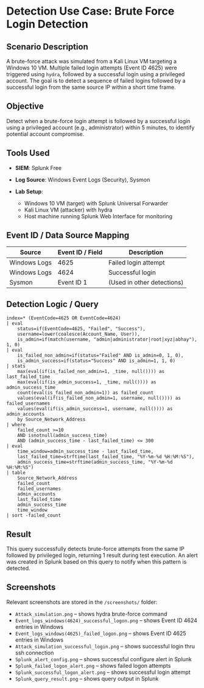 # Detection Use Case: Brute Force Login Detection

## Scenario Description

A brute-force attack was simulated from a Kali Linux VM targeting a Windows 10 VM. Multiple failed login attempts (Event ID 4625) were triggered using `hydra`, followed by a successful login using a privileged account. The goal is to detect a sequence of failed logins followed by a successful login from the same source IP within a short time frame.

## Objective

Detect when a brute-force login attempt is followed by a successful login using a privileged account (e.g., administrator) within 5 minutes, to identify potential account compromise.

## Tools Used

* **SIEM**: Splunk Free
* **Log Source**: Windows Event Logs (Security), Sysmon
* **Lab Setup**:

  * Windows 10 VM (target) with Splunk Universal Forwarder
  * Kali Linux VM (attacker) with hydra
  * Host machine running Splunk Web Interface for monitoring

## Event ID / Data Source Mapping

| Source       | Event ID / Field | Description                |
| ------------ | ---------------- | -------------------------- |
| Windows Logs | 4625             | Failed login attempt       |
| Windows Logs | 4624             | Successful login           |
| Sysmon       | Event ID 1       | (Used in other detections) |

## Detection Logic / Query

```spl
index=* (EventCode=4625 OR EventCode=4624)
| eval
    status=if(EventCode=4625, "Failed", "Success"),
    username=lower(coalesce(Account_Name, User)),
    is_admin=if(match(username, "admin|administrator|root|xyz|abhay"), 1, 0)
| eval
    is_failed_non_admin=if(status="Failed" AND is_admin=0, 1, 0),
    is_admin_success=if(status="Success" AND is_admin=1, 1, 0)
| stats
    max(eval(if(is_failed_non_admin=1, _time, null()))) as last_failed_time
    max(eval(if(is_admin_success=1, _time, null()))) as admin_success_time
    count(eval(is_failed_non_admin=1)) as failed_count
    values(eval(if(is_failed_non_admin=1, username, null()))) as failed_usernames
    values(eval(if(is_admin_success=1, username, null()))) as admin_accounts
    by Source_Network_Address
| where
    failed_count >=10
    AND isnotnull(admin_success_time)
    AND (admin_success_time - last_failed_time) <= 300
| eval
    time_window=admin_success_time - last_failed_time,
    last_failed_time=strftime(last_failed_time, "%Y-%m-%d %H:%M:%S"),
    admin_success_time=strftime(admin_success_time, "%Y-%m-%d %H:%M:%S")
| table
    Source_Network_Address
    failed_count
    failed_usernames
    admin_accounts
    last_failed_time
    admin_success_time
    time_window
| sort -failed_count
```

## Result

This query successfully detects brute-force attempts from the same IP followed by privileged login, returning 1 result during test execution. An alert was created in Splunk based on this query to notify when this pattern is detected.

## Screenshots

Relevant screenshots are stored in the `/screenshots/` folder:

* `Attack_simulation.png` – shows hydra brute-force command
* `Event_logs_windows(4624)_successful_logon.png` – shows Event ID 4624 entries in Windows
* `Event_logs_windows(4625)_failed_logon.png` – shows Event ID 4625 entries in Windows
* `Attack_simulation_successful_login.png` – shows successful login thru ssh connection
* `Splunk_alert_config.png` – shows successful configure alert in Splunk
* `Splunk_failed_logon_alert.png` – shows failed logon attempts
* `Splunk_successful_logon_alert.png` – shows successful login attempt
* `Splunk_query_result.png` – shows query output in Splunk


